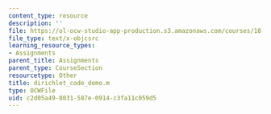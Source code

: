 ```yaml
---
content_type: resource
description: ''
file: https://ol-ocw-studio-app-production.s3.amazonaws.com/courses/18-085-computational-science-and-engineering-i-summer-2020/c2d05a498031587e0914c3fa11c059d5_dirichlet_code_demo.m
file_type: text/x-objcsrc
learning_resource_types:
- Assignments
parent_title: Assignments
parent_type: CourseSection
resourcetype: Other
title: dirichlet_code_demo.m
type: OCWFile
uid: c2d05a49-8031-587e-0914-c3fa11c059d5
---
```

